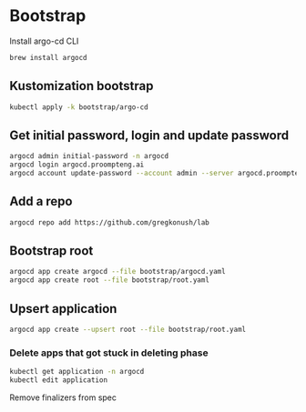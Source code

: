 # Bootstrap

Install argo-cd CLI

```bash
brew install argocd
```

## Kustomization bootstrap

```bash
kubectl apply -k bootstrap/argo-cd
```

## Get initial password, login and update password

```bash
argocd admin initial-password -n argocd
argocd login argocd.proompteng.ai
argocd account update-password --account admin --server argocd.proompteng.ai
```

## Add a repo

```bash
argocd repo add https://github.com/gregkonush/lab
```

## Bootstrap root

```bash
argocd app create argocd --file bootstrap/argocd.yaml
argocd app create root --file bootstrap/root.yaml
```

## Upsert application

```bash
argocd app create --upsert root --file bootstrap/root.yaml
```

### Delete apps that got stuck in deleting phase

```bash
kubectl get application -n argocd
kubectl edit application
```

Remove finalizers from spec

